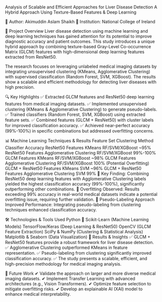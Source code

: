 Analysis of Scalable and Efficient Approaches for Liver Disease Detection
A Hybrid Approach Using Texture-Based Features & Deep Learning

📌 Author: Akimuddin Aslam Shaikh
📍 Institution: National College of Ireland


📌 Project Overview
Liver disease detection using machine learning and deep learning techniques has gained attention for its potential to improve diagnostic accuracy and patient outcomes. This study introduces a unique hybrid approach by combining texture-based Gray-Level Co-occurrence Matrix (GLCM) features with high-dimensional deep learning features extracted from ResNet50.

The research focuses on leveraging unlabeled medical imaging datasets by integrating unsupervised clustering (KMeans, Agglomerative Clustering) with supervised classification (Random Forest, SVM, XGBoost). The results show a scalable and efficient methodology for detecting liver diseases with high precision.

🔍 Key Highlights
✅ Extracted GLCM features and ResNet50 deep learning features from medical imaging datasets.
✅ Implemented unsupervised clustering (KMeans & Agglomerative Clustering) to generate pseudo-labels.
✅ Trained classifiers (Random Forest, SVM, XGBoost) using extracted feature sets.
✅ Combined features (GLCM + ResNet50) with cluster labels for improved classification accuracy.
✅ Achieved near-perfect accuracy (99%-100%) in specific combinations but addressed overfitting concerns.

📊 Machine Learning Techniques & Results
Feature Set	Clustering Method	Classifier	Accuracy
ResNet50 Features	KMeans	RF/SVM/XGBoost	~95%
ResNet50 Features	Agglomerative Clustering	RF/SVM/XGBoost	99%-100%
GLCM Features	KMeans	RF/SVM/XGBoost	~98%
GLCM Features	Agglomerative Clustering	RF/SVM/XGBoost	100% (Potential Overfitting)
GLCM + ResNet50 Features	KMeans	SVM	~96%
GLCM + ResNet50 Features	Agglomerative Clustering	SVM	99%
🔹 Key Finding: Combining ResNet50 deep learning features with Agglomerative Clustering labels yielded the highest classification accuracy (99%-100%), significantly outperforming other combinations.
🔹 Overfitting Observed: Results exceeding 99% accuracy in real-world medical datasets indicate a potential overfitting issue, requiring further validation.
🔹 Pseudo-Labeling Approach Improved Performance: Integrating pseudo-labeling from clustering techniques enhanced classification accuracy.

🛠️ Technologies & Tools Used
Python 🐍
Scikit-Learn (Machine Learning Models)
TensorFlow/Keras (Deep Learning & ResNet50)
OpenCV (GLCM Feature Extraction)
SciPy & NumPy (Clustering & Statistical Analysis)
Matplotlib & Seaborn (Data Visualization)
📌 Results & Insights
✅ GLCM + ResNet50 features provide a robust framework for liver disease detection.
✅ Agglomerative Clustering outperformed KMeans in feature representation.
✅ Pseudo-labeling from clustering significantly improved classification accuracy.
✅ The study presents a scalable, efficient, and high-precision methodology for medical imaging analysis.

📌 Future Work
✔ Validate the approach on larger and more diverse medical imaging datasets.
✔ Implement Transfer Learning with advanced architectures (e.g., Vision Transformers).
✔ Optimize feature selection to mitigate overfitting risks.
✔ Develop an explainable AI (XAI) model to enhance medical interpretability.

